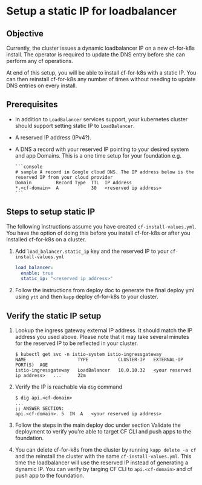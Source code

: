# Setup a static IP for loadbalancer

## Objective

Currently, the cluster issues a dynamic loadbalancer IP on a new cf-for-k8s install. The operator is required to update the DNS entry before she can perform any cf operations.

At end of this setup, you will be able to install cf-for-k8s with a static IP. You can then reinstall cf-for-k8s any number of times without needing to update DNS entries on every install.

## Prerequisites

- In addition to `LoadBalancer` services support, your kubernetes cluster should support setting static IP to `LoadBalancer`.
- A reserved IP address (IPv4?).
- A DNS a record with your reserved IP pointing to your desired system and app Domains. This is a one time setup for your foundation e.g.

      ```console
      # sample A record in Google cloud DNS. The IP address below is the reserved IP from your cloud provider
      Domain         Record Type  TTL  IP Address
      *.<cf-domain>  A            30   <reserved ip address>
      ```

## Steps to setup static IP

The following instructions assume you have created `cf-install-values.yml`. You have the option of doing this before you install cf-for-k8s or after you installed cf-for-k8s on a cluster.

1. Add `load_balancer.static_ip` key and the reserved IP to your `cf-install-values.yml`

    ```yaml
    load_balancer:
      enable: true
      static_ip: "<reserved ip address>"
    ```

1. Follow the instructions from deploy doc to generate the final deploy yml using `ytt` and then `kapp` deploy cf-for-k8s to your cluster.

## Verify the static IP setup

1. Lookup the ingress gateway external IP address. It should match the IP address you used above. Please note that it may take several minutes for the reserved IP to be reflected in your cluster.

    ```console
    $ kubectl get svc -n istio-system istio-ingressgateway
    NAME                   TYPE           CLUSTER-IP   EXTERNAL-IP                  PORT(S)  AGE
    istio-ingressgateway   LoadBalancer   10.0.10.32   <your reserved ip address>   ...      22m
    ```

1. Verify the IP is reachable via `dig` command

    ```console
    $ dig api.<cf-domain>
    ...
    ;; ANSWER SECTION:
    api.<cf-domain>. 5	IN	A	<your reserved ip address>
    ```

1. Follow the steps in the main deploy doc under section Validate the deployment to verify you're able to target CF CLI and push apps to the foundation.

1. You can delete cf-for-k8s from the cluster by running `kapp delete -a cf` and the reinstall the cluster with the same `cf-install-values.yml`. This time the loadbalancer will use the reserved IP instead of generating a dynamic IP. You can verify by targing CF CLI to `api.<cf-domain>` and cf push app to the foundation.

